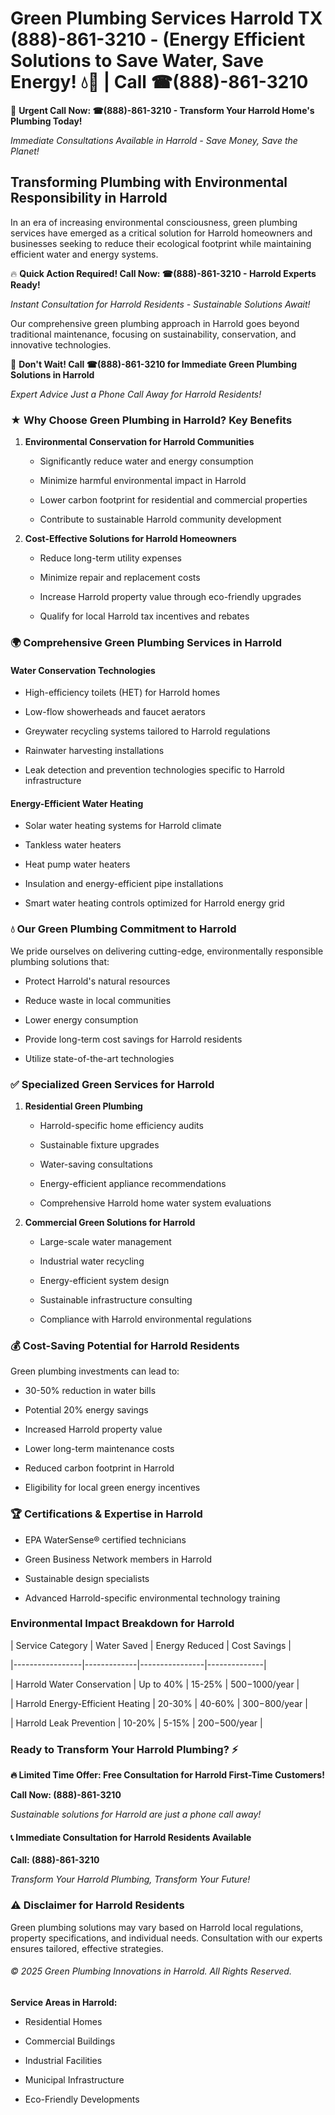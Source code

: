 # Green Plumbing Services Harrold TX (888)-861-3210 - (Energy Efficient Solutions to Save Water, Save Energy! 💧🌿 | Call ☎(888)-861-3210

🚨 **Urgent Call Now: ☎(888)-861-3210 - Transform Your Harrold Home's Plumbing Today!**
*Immediate Consultations Available in Harrold - Save Money, Save the Planet!*

## Transforming Plumbing with Environmental Responsibility in Harrold

In an era of increasing environmental consciousness, green plumbing services have emerged as a critical solution for Harrold homeowners and businesses seeking to reduce their ecological footprint while maintaining efficient water and energy systems. 

🔥 **Quick Action Required! Call Now: ☎(888)-861-3210 - Harrold Experts Ready!**
*Instant Consultation for Harrold Residents - Sustainable Solutions Await!*

Our comprehensive green plumbing approach in Harrold goes beyond traditional maintenance, focusing on sustainability, conservation, and innovative technologies.

🚨 **Don't Wait! Call ☎(888)-861-3210 for Immediate Green Plumbing Solutions in Harrold**
*Expert Advice Just a Phone Call Away for Harrold Residents!*

### ★ Why Choose Green Plumbing in Harrold? Key Benefits

1. **Environmental Conservation for Harrold Communities** 
   - Significantly reduce water and energy consumption
   - Minimize harmful environmental impact in Harrold
   - Lower carbon footprint for residential and commercial properties
   - Contribute to sustainable Harrold community development

2. **Cost-Effective Solutions for Harrold Homeowners** 
   - Reduce long-term utility expenses
   - Minimize repair and replacement costs
   - Increase Harrold property value through eco-friendly upgrades
   - Qualify for local Harrold tax incentives and rebates

### 🌍 Comprehensive Green Plumbing Services in Harrold

#### Water Conservation Technologies
- High-efficiency toilets (HET) for Harrold homes
- Low-flow showerheads and faucet aerators
- Greywater recycling systems tailored to Harrold regulations
- Rainwater harvesting installations
- Leak detection and prevention technologies specific to Harrold infrastructure

#### Energy-Efficient Water Heating
- Solar water heating systems for Harrold climate
- Tankless water heaters
- Heat pump water heaters
- Insulation and energy-efficient pipe installations
- Smart water heating controls optimized for Harrold energy grid

### 💧 Our Green Plumbing Commitment to Harrold

We pride ourselves on delivering cutting-edge, environmentally responsible plumbing solutions that:
- Protect Harrold's natural resources
- Reduce waste in local communities
- Lower energy consumption
- Provide long-term cost savings for Harrold residents
- Utilize state-of-the-art technologies

### ✅ Specialized Green Services for Harrold

1. **Residential Green Plumbing**
   - Harrold-specific home efficiency audits
   - Sustainable fixture upgrades
   - Water-saving consultations
   - Energy-efficient appliance recommendations
   - Comprehensive Harrold home water system evaluations

2. **Commercial Green Solutions for Harrold**
   - Large-scale water management
   - Industrial water recycling
   - Energy-efficient system design
   - Sustainable infrastructure consulting
   - Compliance with Harrold environmental regulations

### 💰 Cost-Saving Potential for Harrold Residents

Green plumbing investments can lead to:
- 30-50% reduction in water bills
- Potential 20% energy savings
- Increased Harrold property value
- Lower long-term maintenance costs
- Reduced carbon footprint in Harrold
- Eligibility for local green energy incentives

### 🏆 Certifications & Expertise in Harrold

- EPA WaterSense® certified technicians
- Green Business Network members in Harrold
- Sustainable design specialists
- Advanced Harrold-specific environmental technology training

### Environmental Impact Breakdown for Harrold

| Service Category | Water Saved | Energy Reduced | Cost Savings |
|-----------------|-------------|----------------|--------------|
| Harrold Water Conservation | Up to 40% | 15-25% | $500-$1000/year |
| Harrold Energy-Efficient Heating | 20-30% | 40-60% | $300-$800/year |
| Harrold Leak Prevention | 10-20% | 5-15% | $200-$500/year |

### Ready to Transform Your Harrold Plumbing? ⚡

**🔥 Limited Time Offer: Free Consultation for Harrold First-Time Customers!**

**Call Now: (888)-861-3210**
*Sustainable solutions for Harrold are just a phone call away!*

#### 📞 Immediate Consultation for Harrold Residents Available

**Call: (888)-861-3210**
*Transform Your Harrold Plumbing, Transform Your Future!*

### ⚠️ Disclaimer for Harrold Residents

Green plumbing solutions may vary based on Harrold local regulations, property specifications, and individual needs. Consultation with our experts ensures tailored, effective strategies.

###### © 2025 Green Plumbing Innovations in Harrold. All Rights Reserved.

**Service Areas in Harrold:** 
- Residential Homes
- Commercial Buildings
- Industrial Facilities
- Municipal Infrastructure
- Eco-Friendly Developments